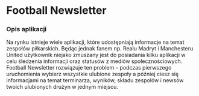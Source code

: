 # Football Newsletter

### Opis aplikacji
Na rynku istnieje wiele aplikacji, które udostępniają informacje na temat zespołów piłkarskich. Będąc jednak fanem np. Realu Madryt i Manchesteru United użytkownik niejako zmuszany jest do posiadania kilku aplikacji w celu śledzenia informacji oraz statusów z mediów społecznościowych. Football Newsletter rozwiązuje ten problem – podczas pierwszego uruchomienia wybierz wszystkie ulubione zespoły a później ciesz się informacjami na temat terminarza, wyników, składu zespołów i newsów twoich ulubionych drużyn w jednym miejscu.
